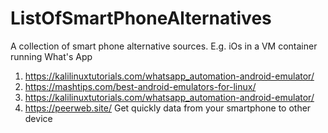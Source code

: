 # ListOfSmartPhoneAlternatives
A collection of smart phone alternative sources. E.g. iOs in a VM container running What's App

1. https://kalilinuxtutorials.com/whatsapp_automation-android-emulator/
2. https://mashtips.com/best-android-emulators-for-linux/
3. https://kalilinuxtutorials.com/whatsapp_automation-android-emulator/
4. https://peerweb.site/ Get quickly data from your smartphone to other device
